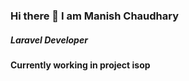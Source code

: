 ### Hi there 👋 I am Manish Chaudhary

##### Laravel Developer

__Currently working in project isop__

